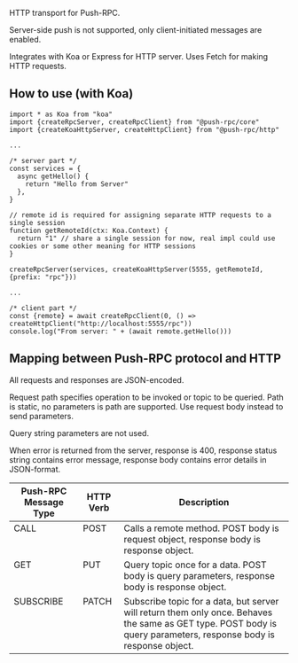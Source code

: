 HTTP transport for Push-RPC.

Server-side push is not supported, only client-initiated messages are enabled.

Integrates with Koa or Express for HTTP server.
Uses Fetch for making HTTP requests.

## How to use (with Koa)

```
import * as Koa from "koa"
import {createRpcServer, createRpcClient} from "@push-rpc/core"
import {createKoaHttpServer, createHttpClient} from "@push-rpc/http"

...

/* server part */
const services = {
  async getHello() {
    return "Hello from Server"
  },
}

// remote id is required for assigning separate HTTP requests to a single session 
function getRemoteId(ctx: Koa.Context) {
  return "1" // share a single session for now, real impl could use cookies or some other meaning for HTTP sessions
}

createRpcServer(services, createKoaHttpServer(5555, getRemoteId, {prefix: "rpc"}))

...

/* client part */
const {remote} = await createRpcClient(0, () => createHttpClient("http://localhost:5555/rpc"))
console.log("From server: " + (await remote.getHello()))
```

## Mapping between Push-RPC protocol and HTTP

All requests and responses are JSON-encoded.

Request path specifies operation to be invoked or topic to be queried. Path is static, no parameters is path are supported.
Use request body instead to send parameters.

Query string parameters are not used. 

When error is returned from the server, response is 400, response status string contains error message,
response body contains error details in JSON-format.

<table>
<thead>
<tr>
<th>Push-RPC Message Type</th>
<th>HTTP Verb</th>
<th>Description</th>
</tr>
</thead>
<tbody>
<tr>
<td valign="top">CALL</td>
<td valign="top">POST</td>
<td>
    Calls a remote method. POST body is request object, response body is response object. 
</td>
</tr>
<tr>
<td valign="top">GET</td>
<td valign="top">PUT</td>
<td>
    Query topic once for a data. POST body is query parameters, response body is response object. 
</td>
</tr>
<tr>
<td valign="top">SUBSCRIBE</td>
<td valign="top">PATCH</td>
<td>
    Subscribe topic for a data, but server will return them only once. Behaves the same as GET type.
    POST body is query parameters, response body is response object. 
</td>
</tr>
</tbody>
</table> 